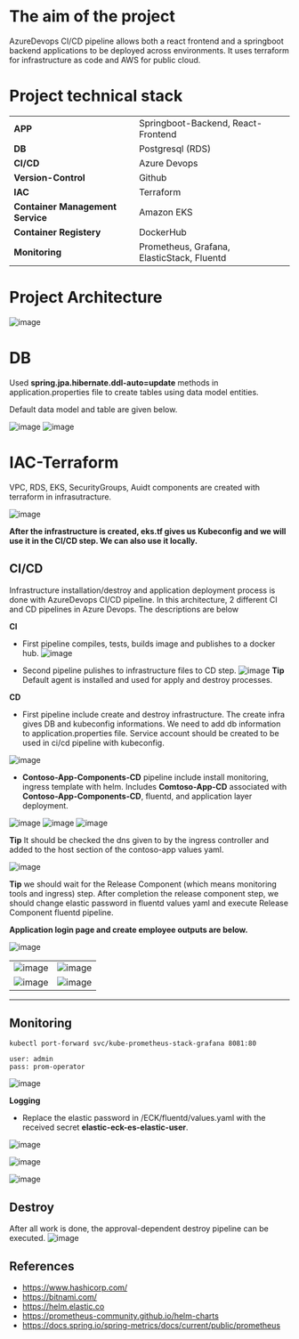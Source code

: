 # The aim of the project
AzureDevops CI/CD pipeline allows both a react frontend and a springboot backend applications to be deployed across environments. It uses terraform for infrastructure as code and AWS for public cloud.


# Project technical stack

|  |    | 
| :-------- | :------- |
| **APP** | Springboot-Backend, React-Frontend |
| **DB** | Postgresql (RDS) |
| **CI/CD** | Azure Devops |
| **Version-Control** | Github |
| **IAC** | Terraform |
| **Container Management Service** | Amazon EKS |
| **Container Registery** | DockerHub |
| **Monitoring** | Prometheus, Grafana, ElasticStack, Fluentd |

# Project Architecture
![image](https://user-images.githubusercontent.com/33215825/150870066-cf784f07-c705-4711-9181-26871fae3368.png)


# DB
Used **spring.jpa.hibernate.ddl-auto=update** methods in application.properties file to create tables using data model entities. 

Default data model and table are given below.

![image](https://user-images.githubusercontent.com/33215825/150870968-fbe7012d-e100-4daf-909e-204503cba95c.png)
![image](https://user-images.githubusercontent.com/33215825/150871049-2c562892-85d8-449f-b6c0-0cf0eba196be.png)

# IAC-Terraform

VPC, RDS, EKS, SecurityGroups, Auidt components are created with terraform in infrasutracture.

![image](https://user-images.githubusercontent.com/33215825/150872487-42f600dd-d860-4089-885f-5e3ad9b1e732.png)

**After the infrastructure is created, eks.tf gives us Kubeconfig and we will use it in the CI/CD step. We can also use it locally.**

## CI/CD

Infrastructure installation/destroy and application deployment process is done with AzureDevops CI/CD pipeline. In this architecture, 2 different CI and CD pipelines in Azure Devops. The descriptions are below

**CI**
- First pipeline compiles, tests, builds image  and publishes to a docker hub.
 ![image](https://user-images.githubusercontent.com/33215825/150874209-b23e1b22-a6df-48b9-940e-b6874496d12e.png)
 

- Second pipeline pulishes to infrastructure files to CD step.
![image](https://user-images.githubusercontent.com/33215825/150874269-5a7d2254-df80-4f32-b748-6c26b395cb12.png)
**Tip** Default agent is installed and used for apply and destroy processes. 

**CD**
- First pipeline include create and destroy infrastructure. The create infra gives DB and kubeconfig informations. We need to add db information to application.properties file. Service account should be created to be used in ci/cd pipeline with kubeconfig.
 
![image](https://user-images.githubusercontent.com/33215825/150874854-6b292440-50cf-449f-9574-9f700e055d7c.png)

- **Contoso-App-Components-CD** pipeline include install monitoring, ingress template  with helm. Includes **Comtoso-App-CD** associated with **Contoso-App-Components-CD**, fluentd, and application layer deployment.

![image](https://user-images.githubusercontent.com/33215825/151060686-ecad31cf-84ce-4167-beb6-e6e3338b6729.png)
![image](https://user-images.githubusercontent.com/33215825/151060832-782b409e-1190-4d26-b876-45a436d35694.png)
 ![image](https://user-images.githubusercontent.com/33215825/150875307-7fa0a026-4cb5-428d-9403-1b5605357946.png)

**Tip** It should be checked the dns given to by the ingress controller and added to the host section of the contoso-app values yaml.

![image](https://user-images.githubusercontent.com/33215825/151043574-30778c1f-c960-4752-af96-87999637f325.png)

**Tip** we should wait for the Release Component (which means monitoring tools and ingress) step. After completion the release component step, we should change elastic password in fluentd values yaml and execute Release Component fluentd pipeline. 

**Application login page and create employee outputs are below.**

![image](https://user-images.githubusercontent.com/33215825/151062321-a3fecc5c-b659-4c5a-a502-1a03601cafa8.png)

|  |    | 
| :-------- | :------- |
|![image](https://user-images.githubusercontent.com/33215825/151051764-8efc4bae-af70-4115-a008-d84507969b04.png) | ![image](https://user-images.githubusercontent.com/33215825/151051612-6987f8e7-7b4f-42bf-8bd0-6c3fb250256e.png) |
| ![image](https://user-images.githubusercontent.com/33215825/151051639-fd134843-2efd-4b97-8df0-002c9f1c336b.png) | ![image](https://user-images.githubusercontent.com/33215825/151051673-6fbd0ed3-f4e3-42fc-b3b7-ba1405169bc6.png) |

----------------------------------


## Monitoring
```
kubectl port-forward svc/kube-prometheus-stack-grafana 8081:80
```
```
user: admin
pass: prom-operator
```
![image](https://user-images.githubusercontent.com/33215825/151063215-caabca93-cfc5-4189-ba6e-9fb8c087ddb9.png)


**Logging**

- Replace the elastic password in /ECK/fluentd/values.yaml with the received secret **elastic-eck-es-elastic-user**.

![image](https://user-images.githubusercontent.com/33215825/151062570-16cabaf7-4540-4459-9c94-23081b3c4fa4.png)

![image](https://user-images.githubusercontent.com/33215825/151062521-a8f96c6e-93d0-485e-8d85-686d810b2d22.png)

![image](https://user-images.githubusercontent.com/33215825/151064440-241de97f-33c4-49b8-8d7a-ff78626d4738.png)

## Destroy
After all work is done, the approval-dependent destroy pipeline can be executed.
![image](https://user-images.githubusercontent.com/33215825/151063567-5984c9d1-1a14-4b0f-9dd5-c69f3557d209.png)

## References

 - https://www.hashicorp.com/
 - https://bitnami.com/
 - https://helm.elastic.co
 - https://prometheus-community.github.io/helm-charts
 - https://docs.spring.io/spring-metrics/docs/current/public/prometheus
